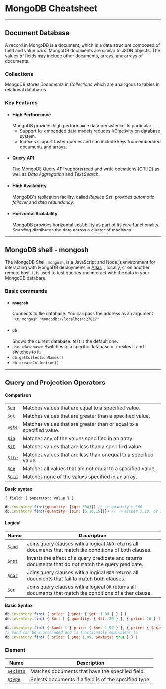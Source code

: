 # MongoDB Cheatsheet

---
## Document Database

A record in MongoDB is a document, which is a data structure composed of field and value pairs. MongoDB documents are similar to JSON objects. The values of fields may include other documents, arrays, and arrays of documents.

### Collections

MongoDB stores *Documents* in *Collections* which are analogous to tables in relational databases.

### Key Features 

- #### **High Performance**
	MongoDB provides high performance data persistence. In particular: 
	- Support for embedded data models reduces I/O activity on database system.
	- Indexes support faster queries and can include keys from embedded documents and arrays.
- #### Query API
	The MongoDB Query API supports read and write operations (CRUD) as well as *Data Aggregation* and *Text Search*.
- #### **High Availability**
	MongoDB's replication facility, called *Replica Set*, provides *automatic failover* and *data redundancy*.
- #### **Horizontal Scalability** 
	MongoDB provides horizontal scalability as part of its _core_ functionality. *Sharding* distributes the data across a cluster of machines.

---

## MongoDB shell - mongosh

The MongoDB Shell, `mongosh`, is a JavaScript and Node.js environment for interacting with MongoDB deployments in [Atlas](https://www.mongodb.com/docs/atlas/)  , locally, or on another remote host. It is used to test queries and interact with the data in your MongoDB database.

### Basic commands

- #### `mongosh`
	Connects to the database. You can pass the address as an argument like: `mongosh "mongodb://localhost:27017"`
- #### `db`
	Shows the current database. *test* is the default one. 
- `use <database>`
	Switches to a specific database or creates it and switches to it.
- `db.getCollectionNames()`
- `db.createCollection()`

---

## Query and Projection Operators

#### Comparison

|                                                                                                   |                                                                     |
| ------------------------------------------------------------------------------------------------- | ------------------------------------------------------------------- |
| [`$eq`](https://www.mongodb.com/docs/manual/reference/operator/query/eq/#mongodb-query-op.-eq)    | Matches values that are equal to a specified value.                 |
| [`$gt`](https://www.mongodb.com/docs/manual/reference/operator/query/gt/#mongodb-query-op.-gt)    | Matches values that are greater than a specified value.             |
| [`$gte`](https://www.mongodb.com/docs/manual/reference/operator/query/gte/#mongodb-query-op.-gte) | Matches values that are greater than or equal to a specified value. |
| [`$in`](https://www.mongodb.com/docs/manual/reference/operator/query/in/#mongodb-query-op.-in)    | Matches any of the values specified in an array.                    |
| [`$lt`](https://www.mongodb.com/docs/manual/reference/operator/query/lt/#mongodb-query-op.-lt)    | Matches values that are less than a specified value.                |
| [`$lte`](https://www.mongodb.com/docs/manual/reference/operator/query/lte/#mongodb-query-op.-lte) | Matches values that are less than or equal to a specified value.    |
| [`$ne`](https://www.mongodb.com/docs/manual/reference/operator/query/ne/#mongodb-query-op.-ne)    | Matches all values that are not equal to a specified value.         |
| [`$nin`](https://www.mongodb.com/docs/manual/reference/operator/query/nin/#mongodb-query-op.-nin) | Matches none of the values specified in an array.                   |

**Basic syntax** 

`{ field: { $operator: value } }`

```javascript
db.inventory.find({quantity: {$gt: 300}}) // -> quantity > 300
db.inventory.find({quantity: {$in: [5,10,15]}}) // -> either 5,10, or 15
```

#### Logical

|Name|Description|
|---|---|
|[`$and`](https://www.mongodb.com/docs/manual/reference/operator/query/and/#mongodb-query-op.-and)|Joins query clauses with a logical `AND` returns all documents that match the conditions of both clauses.|
|[`$not`](https://www.mongodb.com/docs/manual/reference/operator/query/not/#mongodb-query-op.-not)|Inverts the effect of a query predicate and returns documents that do _not_ match the query predicate.|
|[`$nor`](https://www.mongodb.com/docs/manual/reference/operator/query/nor/#mongodb-query-op.-nor)|Joins query clauses with a logical `NOR` returns all documents that fail to match both clauses.|
|[`$or`](https://www.mongodb.com/docs/manual/reference/operator/query/or/#mongodb-query-op.-or)|Joins query clauses with a logical `OR` returns all documents that match the conditions of either clause.|
**Basic Syntax**

```javascript
db.inventory.find( { price: { $not: { $gt: 1.99 } } } )
db.inventory.find( { $or: [ { quantity: { $lt: 20 } }, { price: 10 } ] } )

db.inventory.find( { $and: [ { price: { $ne: 1.99 } }, { price: { $exists: true } } ] } )
// $and can be shorthanded and is functionally equivalent to
db.inventory.find( { price: { $ne: 1.99, $exists: true } } )

```

### Element

|Name|Description|
|---|---|
|[`$exists`](https://www.mongodb.com/docs/manual/reference/operator/query/exists/#mongodb-query-op.-exists)|Matches documents that have the specified field.|
|[`$type`](https://www.mongodb.com/docs/manual/reference/operator/query/type/#mongodb-query-op.-type)|Selects documents if a field is of the specified type.|